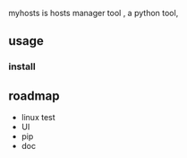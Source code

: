 myhosts is hosts manager tool , a python tool,
## usage
### install

## roadmap
- linux test
- UI
- pip
- doc
